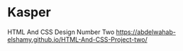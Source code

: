 # Kasper
HTML And CSS Design Number Two
https://abdelwahab-elshamy.github.io/HTML-And-CSS-Project-two/
